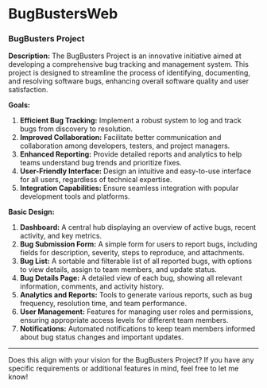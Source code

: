 # BugBustersWeb

### BugBusters Project

**Description:**
The BugBusters Project is an innovative initiative aimed at developing a comprehensive bug tracking and management system. This project is designed to streamline the process of identifying, documenting, and resolving software bugs, enhancing overall software quality and user satisfaction.

**Goals:**
1. **Efficient Bug Tracking:** Implement a robust system to log and track bugs from discovery to resolution.
2. **Improved Collaboration:** Facilitate better communication and collaboration among developers, testers, and project managers.
3. **Enhanced Reporting:** Provide detailed reports and analytics to help teams understand bug trends and prioritize fixes.
4. **User-Friendly Interface:** Design an intuitive and easy-to-use interface for all users, regardless of technical expertise.
5. **Integration Capabilities:** Ensure seamless integration with popular development tools and platforms.

**Basic Design:**
1. **Dashboard:** A central hub displaying an overview of active bugs, recent activity, and key metrics.
2. **Bug Submission Form:** A simple form for users to report bugs, including fields for description, severity, steps to reproduce, and attachments.
3. **Bug List:** A sortable and filterable list of all reported bugs, with options to view details, assign to team members, and update status.
4. **Bug Details Page:** A detailed view of each bug, showing all relevant information, comments, and activity history.
5. **Analytics and Reports:** Tools to generate various reports, such as bug frequency, resolution time, and team performance.
6. **User Management:** Features for managing user roles and permissions, ensuring appropriate access levels for different team members.
7. **Notifications:** Automated notifications to keep team members informed about bug status changes and important updates.

---

Does this align with your vision for the BugBusters Project? If you have any specific requirements or additional features in mind, feel free to let me know!
